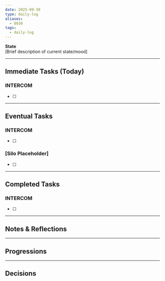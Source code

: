 ```yaml
---
date: 2025-09-30
type: daily-log
aliases:
  - 0930
tags:
  - daily-log
---
```


**State**  
[Brief description of current state/mood]

---

## Immediate Tasks (Today)

### INTERCOM
- [ ] 

---

## Eventual Tasks

### INTERCOM
- [ ] 

### [Silo Placeholder]
- [ ] 


---

## Completed Tasks

### INTERCOM
- [ ] 

---

## Notes & Reflections

---

## Progressions

---

## Decisions
